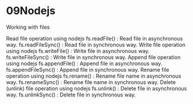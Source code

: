 # 09Nodejs
Working with files


Read file operation using nodejs
fs.readFile() : Read file in asynchronous way.
fs.readFileSync() : Read file in synchronous way.
Write file operation using nodejs
fs.writeFile() : Write file in asynchronous way.
fs.writeFileSync() : Write file in synchronous way.
Append file operation using nodejs
fs.appendFile() : Append file in asynchronous way.
fs.appendFileSync() : Append file in synchronous way.
Rename file operation using nodejs
fs.rename() : Rename file name in asynchronous way.
fs.renameSync() : Rename file name in synchronous way.
Delete (unlink) file operation using nodejs
fs.unlink() : Delete file in asynchronous way.
fs.unlinkSync() : Delete file in synchronous way.
